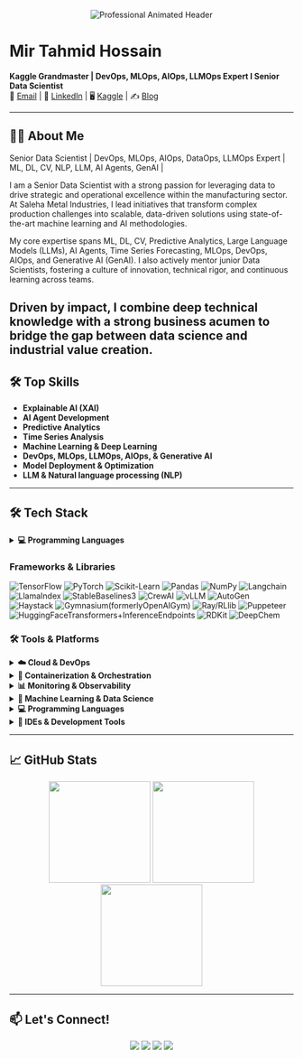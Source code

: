 <!-- Professional GitHub Profile Header -->
<div align="center">
  <br>
  <img src="https://readme-typing-svg.demolab.com?font=Fira+Code&weight=600&size=26&pause=1000&color=58A6FF&center=true&vCenter=true&width=600&lines=Hi+%F0%9F%91%8B%2C+I'm+Mir+Tahmid;AI+Engineer+%F0%9F%A7%A0;Data+Scientist+%F0%9F%93%8A;ML+Researcher+%F0%9F%94%8D;Open+Source+Contributor+%E2%9C%A8" alt="Professional Animated Header" />
  <br>
</div>

# Mir Tahmid Hossain

**Kaggle Grandmaster | DevOps, MLOps, AIOps, LLMOps Expert I Senior Data Scientist**  
📧 [Email](mailto:mirtahmid@gmail.com) | 🔗 [LinkedIn](https://www.linkedin.com/in/mirtahmid) | 🖥️ [Kaggle](https://www.kaggle.com/tahmidmir/code) | ✍️ [Blog](https://medium.com/@mirtahmid)

---

## 👨‍💻 About Me

Senior Data Scientist | DevOps, MLOps, AIOps, DataOps, LLMOps Expert | ML, DL, CV, NLP, LLM, AI Agents, GenAI |

I am a Senior Data Scientist with a strong passion for leveraging data to drive strategic and operational excellence within the manufacturing sector. At Saleha Metal Industries, I lead initiatives that transform complex production challenges into scalable, data-driven solutions using state-of-the-art machine learning and AI methodologies.

My core expertise spans ML, DL, CV, Predictive Analytics, Large Language Models (LLMs), AI Agents, Time Series Forecasting, MLOps, DevOps, AIOps, and Generative AI (GenAI). I also actively mentor junior Data Scientists, fostering a culture of innovation, technical rigor, and continuous learning across teams.

Driven by impact, I combine deep technical knowledge with a strong business acumen to bridge the gap between data science and industrial value creation.
---

## 🛠️ Top Skills

- **Explainable AI (XAI)**
- **AI Agent Development**
- **Predictive Analytics**
- **Time Series Analysis**
- **Machine Learning & Deep Learning**
- **DevOps, MLOps, LLMOps, AIOps,  & Generative AI**
- **Model Deployment & Optimization**
- **LLM & Natural language processing (NLP)**
---

## 🛠️ Tech Stack

<details>
<summary><strong>💻 Programming Languages</strong></summary>
<br>

![Python](https://img.shields.io/badge/-Python-3776AB?style=for-the-badge&logo=python&logoColor=white)
![R](https://img.shields.io/badge/-R-276DC3?style=for-the-badge&logo=r&logoColor=white)
![SQL](https://img.shields.io/badge/-SQL-4479A1?style=for-the-badge&logo=postgresql&logoColor=white)
![Bash](https://img.shields.io/badge/-Bash-4EAA25?style=for-the-badge&logo=gnu-bash&logoColor=white)
![JavaScript](https://img.shields.io/badge/-JavaScript-F7DF1E?style=for-the-badge&logo=javascript&logoColor=black)

</details>

### **Frameworks & Libraries**
![TensorFlow](https://img.shields.io/badge/-TensorFlow-FF6F00?style=for-the-badge&logo=tensorflow&logoColor=white)
![PyTorch](https://img.shields.io/badge/-PyTorch-EE4C2C?style=for-the-badge&logo=pytorch&logoColor=white)
![Scikit-Learn](https://img.shields.io/badge/-Scikit%20Learn-F7931E?style=for-the-badge&logo=scikit-learn&logoColor=white)
![Pandas](https://img.shields.io/badge/-Pandas-150458?style=for-the-badge&logo=pandas&logoColor=white)
![NumPy](https://img.shields.io/badge/-NumPy-013243?style=for-the-badge&logo=numpy&logoColor=white)
![Langchain](https://img.shields.io/badge/-Langchain-013243?style=for-the-badge&logo=numpy&logoColor=white)
![LlamaIndex](https://img.shields.io/badge/-LlamaIndex-013243?style=for-the-badge&logo=numpy&logoColor=white)
![StableBaselines3](https://img.shields.io/badge/-StableBaselines3-013243?style=for-the-badge&logo=numpy&logoColor=white)
![CrewAI](https://img.shields.io/badge/-CrewAI-013243?style=for-the-badge&logo=numpy&logoColor=white)
![vLLM](https://img.shields.io/badge/-vLLM-013243?style=for-the-badge&logo=numpy&logoColor=white)
![AutoGen](https://img.shields.io/badge/-AutoGen-013243?style=for-the-badge&logo=numpy&logoColor=white)
![Haystack](https://img.shields.io/badge/-Haystack-013243?style=for-the-badge&logo=numpy&logoColor=white)
![Gymnasium(formerlyOpenAIGym)](https://img.shields.io/badge/-Gymnasium(formerlyOpenAIGym)-013243?style=for-the-badge&logo=numpy&logoColor=white)
![Ray/RLlib](https://img.shields.io/badge/-Ray/RLlib-013243?style=for-the-badge&logo=numpy&logoColor=white)
![Puppeteer](https://img.shields.io/badge/-Puppeteer-013243?style=for-the-badge&logo=numpy&logoColor=white)
![HuggingFaceTransformers+InferenceEndpoints](https://img.shields.io/badge/-HuggingFaceTransformers+InferenceEndpoints-013243?style=for-the-badge&logo=numpy&logoColor=white)
![RDKit](https://img.shields.io/badge/-RDKit-013243?style=for-the-badge&logo=numpy&logoColor=white)
![DeepChem](https://img.shields.io/badge/-DeepChem-013243?style=for-the-badge&logo=numpy&logoColor=white)








### 🛠️ Tools & Platforms

<details>
<summary><strong>☁️ Cloud & DevOps</strong></summary>
<br>

![AWS](https://img.shields.io/badge/-AWS-232F3E?style=for-the-badge&logo=amazon-aws&logoColor=white)
![Azure](https://img.shields.io/badge/-Azure-0089D6?style=for-the-badge&logo=microsoft-azure&logoColor=white)
![GCP](https://img.shields.io/badge/-Google%20Cloud-4285F4?style=for-the-badge&logo=google-cloud&logoColor=white)
![Digital Ocean](https://img.shields.io/badge/-DigitalOcean-0080FF?style=for-the-badge&logo=digitalocean&logoColor=white)
![Terraform](https://img.shields.io/badge/-Terraform-623CE4?style=for-the-badge&logo=terraform&logoColor=white)
![Ansible](https://img.shields.io/badge/-Ansible-EE0000?style=for-the-badge&logo=ansible&logoColor=white)
![Jenkins](https://img.shields.io/badge/-Jenkins-D24939?style=for-the-badge&logo=jenkins&logoColor=white)
![Git](https://img.shields.io/badge/-Git-F05032?style=for-the-badge&logo=git&logoColor=white)

</details>

<details>
<summary><strong>🐳 Containerization & Orchestration</strong></summary>
<br>

![Docker](https://img.shields.io/badge/-Docker-2496ED?style=for-the-badge&logo=docker&logoColor=white)
![Kubernetes](https://img.shields.io/badge/-Kubernetes-326CE5?style=for-the-badge&logo=kubernetes&logoColor=white)
![Lens](https://img.shields.io/badge/-Lens-2C2D72?style=for-the-badge&logo=lens&logoColor=white)

</details>

<details>
<summary><strong>📊 Monitoring & Observability</strong></summary>
<br>

![Prometheus](https://img.shields.io/badge/-Prometheus-E6522C?style=for-the-badge&logo=prometheus&logoColor=white)
![Grafana](https://img.shields.io/badge/-Grafana-F46800?style=for-the-badge&logo=grafana&logoColor=white)
![Loki](https://img.shields.io/badge/-Loki-000000?style=for-the-badge&logo=loki&logoColor=white)

</details>

<details>
<summary><strong>🧠 Machine Learning & Data Science</strong></summary>
<br>

![Jupyter](https://img.shields.io/badge/-Jupyter-F37626?style=for-the-badge&logo=jupyter&logoColor=white)
![Tableau](https://img.shields.io/badge/-Tableau-E97627?style=for-the-badge&logo=tableau&logoColor=white)
![Hugging Face](https://img.shields.io/badge/-HuggingFace-FFD21F?style=for-the-badge&logo=huggingface&logoColor=black)
![PyTorch](https://img.shields.io/badge/-PyTorch-EE4C2C?style=for-the-badge&logo=pytorch&logoColor=white)
![TensorFlow](https://img.shields.io/badge/-TensorFlow-FF6F00?style=for-the-badge&logo=tensorflow&logoColor=white)
![Scikit-learn](https://img.shields.io/badge/-Scikit--learn-F7931E?style=for-the-badge&logo=scikit-learn&logoColor=white)
![Pandas](https://img.shields.io/badge/-Pandas-150458?style=for-the-badge&logo=pandas&logoColor=white)
![NumPy](https://img.shields.io/badge/-NumPy-013243?style=for-the-badge&logo=numpy&logoColor=white)
![Matplotlib](https://img.shields.io/badge/-Matplotlib-11557C?style=for-the-badge&logo=matplotlib&logoColor=white)
![Seaborn](https://img.shields.io/badge/-Seaborn-0099CC?style=for-the-badge&logo=seaborn&logoColor=white)

![Transformers](https://img.shields.io/badge/-Transformers-FFB800?style=for-the-badge&logo=transformers&logoColor=black)
![RAG](https://img.shields.io/badge/-RAG-6C3483?style=for-the-badge&logo=readme&logoColor=white)
![LLMs](https://img.shields.io/badge/-LLMs-1A73E8?style=for-the-badge&logo=google&logoColor=white)
![AI Agents](https://img.shields.io/badge/-AI%20Agents-2ECC71?style=for-the-badge&logo=openai&logoColor=white)

</details>

<details>
<summary><strong>💻 Programming Languages</strong></summary>
<br>

![Python](https://img.shields.io/badge/-Python-3776AB?style=for-the-badge&logo=python&logoColor=white)
![R](https://img.shields.io/badge/-R-276DC3?style=for-the-badge&logo=r&logoColor=white)
![SQL](https://img.shields.io/badge/-SQL-4479A1?style=for-the-badge&logo=postgresql&logoColor=white)
![Bash](https://img.shields.io/badge/-Bash-4EAA25?style=for-the-badge&logo=gnu-bash&logoColor=white)
![JavaScript](https://img.shields.io/badge/-JavaScript-F7DF1E?style=for-the-badge&logo=javascript&logoColor=black)

</details>

<details>
<summary><strong>🧩 IDEs & Development Tools</strong></summary>
<br>

![VS Code](https://img.shields.io/badge/-VSCode-007ACC?style=for-the-badge&logo=visual-studio-code&logoColor=white)
![PyCharm](https://img.shields.io/badge/-PyCharm-000000?style=for-the-badge&logo=pycharm&logoColor=white)
![Jupyter Notebook](https://img.shields.io/badge/-Jupyter_Notebook-F37626?style=for-the-badge&logo=jupyter&logoColor=white)
![Google Colab](https://img.shields.io/badge/-Colab-F9AB00?style=for-the-badge&logo=google-colab&logoColor=white)
![GitHub Codespaces](https://img.shields.io/badge/-GitHub%20Codespaces-181717?style=for-the-badge&logo=github&logoColor=white)

</details>


---

## 📈 GitHub Stats

<div align="center">
  <img height="180em" src="https://github-readme-stats.vercel.app/api?username=tahmidmir&show_icons=true&theme=dark&include_all_commits=true&count_private=true"/>
  <img height="180em" src="https://github-readme-streak-stats.herokuapp.com/?user=tahmidmir&theme=dark"/>
  <img height="180em" src="https://github-readme-stats.vercel.app/api/top-langs/?username=tahmidmir&layout=compact&theme=dark"/>
</div>

---

## 📫 Let's Connect!

<p align="center">
  <a href="mailto:mirtahmid@gmail.com"><img src="https://img.shields.io/badge/-Email-EA4335?style=for-the-badge&logo=Gmail&logoColor=white"/></a>
  <a href="https://www.linkedin.com/in/mirtahmid"><img src="https://img.shields.io/badge/-LinkedIn-0A66C2?style=for-the-badge&logo=LinkedIn&logoColor=white"/></a>
  <a href="https://www.kaggle.com/tahmidmir/code"><img src="https://img.shields.io/badge/-Kaggle-20BEFF?style=for-the-badge&logo=Kaggle&logoColor=white"/></a>
  <a href="https://medium.com/@mirtahmid"><img src="https://img.shields.io/badge/-Medium-12100E?style=for-the-badge&logo=Medium&logoColor=white"/></a>
</p>
